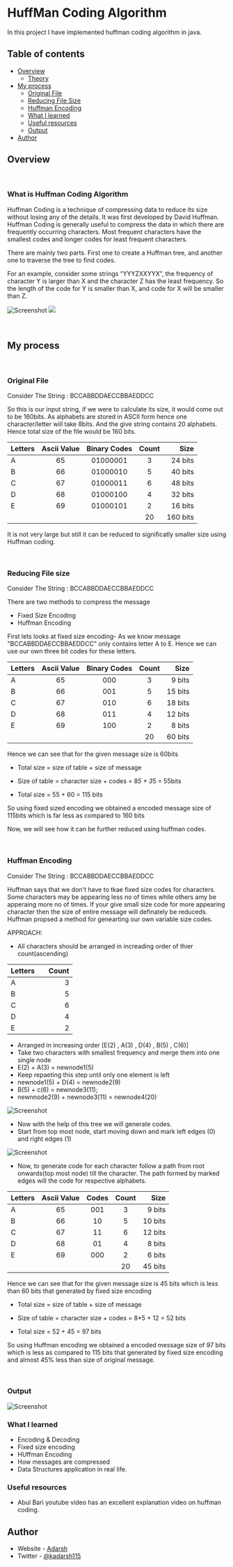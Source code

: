 # HuffMan Coding Algorithm


In this project I have implemented huffman coding algorithm in java.

## Table of contents

- [Overview](#overview)
  - [Theory](#thoery)
- [My process](#my-process)
  - [Original File](#original-file)
  - [Reducing File Size](#reducing-file-size)
  - [Huffman Encoding](#huffman-encoding)
  - [What I learned](#what-i-learned)
  - [Useful resources](#useful-resources)
  - [Output](#output)
- [Author](#author)



## Overview
<br/>

### What is Huffman Coding Algorithm

Huffman Coding is a technique of compressing data to reduce its size without losing any of the details. It was first developed by David Huffman.
Huffman Coding is generally useful to compress the data in which there are frequently occurring characters. Most frequent characters have the smallest codes and longer codes for least frequent characters.

There are mainly two parts. First one to create a Huffman tree, and another one to traverse the tree to find codes.

For an example, consider some strings “YYYZXXYYX”, the frequency of character Y is larger than X and the character Z has the least frequency. So the length of the code for Y is smaller than X, and code for X will be smaller than Z.

![Screenshot](https://github.com/adarsh115/Java-Projects/blob/main/HuffMan%20Coding%20Text%20Compression/hqdefault.jpg)
![](https://github.com/adarsh115/Frontend-Projects/blob/main/stats-preview-card-component-main/design/desktop-design.jpg)

<br/>

## My process

<br/>

### Original File
Consider The String : BCCABBDDAECCBBAEDDCC

So this is our input string, if we were to calculate its size, it would come out to be 160bits. As alphabets are stored in ASCII form hence one character/letter will take 8bits. And the give string contains 20 alphabets. Hence total size of the file would be 160 bits. 

| Letters | Ascii Value | Binary Codes  | Count  |  Size  |
| :---    |     :---:   |    :---:      |  :---: |  ---:  |
|     A   |       65    | 01000001      | 3      |24 bits |
|     B   |       66    | 01000010      | 5      |40 bits |
|     C   |       67    | 01000011      | 6      |48 bits |
|     D   |       68    | 01000100      | 4      |32 bits |
|     E   |       69    | 01000101      | 2      |16 bits |
|         |             |               | 20     |160 bits|

It is not very large but still it can be reduced to significatly smaller size using Huffman coding.

<br/>

### Reducing File size
Consider The String : BCCABBDDAECCBBAEDDCC

There are two methods to compress the message
- Fixed Size Encoding
- Huffman Encoding 

First lets looks at fixed size encoding-
As we know message "BCCABBDDAECCBBAEDDCC" only contains letter A to E. Hence we can use our own three bit codes for these letters.

| Letters | Ascii Value | Binary Codes  | Count  |  Size  |
| :---    |     :---:   |    :---:      |  :---: |  ---:  |
|     A   |       65    |     000       | 3      |9 bits |
|     B   |       66    |     001       | 5      |15 bits |
|     C   |       67    |     010       | 6      |18 bits |
|     D   |       68    |     011       | 4      |12 bits |
|     E   |       69    |     100       | 2      |8 bits |
|         |             |               | 20     | 60 bits|

Hence we can see that for the given message size is 60bits

- Total size = size of table + size of message

- Size of table = character size + codes = 8*5 + 3*5 = 55bits

- Total size = 55 + 60 = 115 bits

So using fixed sized encoding we obtained a encoded message size of 115bits which is far less as compared to 160 bits

Now, we will see how it can be further reduced using huffman codes.

<br/>

### Huffman Encoding
Consider The String : BCCABBDDAECCBBAEDDCC

Huffman says that we don't have to tkae fixed size codes for characters. Some characters may be appearing less no of times while others amy be apperaing more no of times. If your give small size code for more appearing character then the size of entire message will definately be reduceds. Huffman propsed a method for genearting our own variable size codes.

APPROACH:
- All characters should be arranged in increading order of thier count(ascending)

| Letters |       |  Count  |
| :---    | :---: |    ---: |
|     A   |       |  3      |
|     B   |       |  5      |
|     C   |       |  6      |
|     D   |       |  4      |
|     E   |       |  2      |

- Arranged in increasing order [E(2) , A(3) , D(4) , B(5) , C(6)]
- Take two characters with smallest frequency and merge them into one single node
- E(2) + A(3) = newnode1(5)
- Keep repaeting this step until only one element is left
- newnode1(5) + D(4) = newnode2(9)
- B(5) + c(6) = newnode3(11);
- newnnode2(9) + newnode3(11) = newnode4(20)

![Screenshot](https://github.com/adarsh115/Java-Projects/blob/main/HuffMan%20Coding%20Text%20Compression/tree1.jpeg)

- Now with the help of this tree we will generate codes.
- Start from top most node, start moving down and mark left edges (0) and right edges (1)

![Screenshot](https://github.com/adarsh115/Java-Projects/blob/main/HuffMan%20Coding%20Text%20Compression/tree2.jpeg)

- Now, to generate code for each character follow a path from root onwards(top most node) till the character. The path formed by marked edges will the code for respective alphabets.

| Letters | Ascii Value |     Codes     | Count  |  Size  |
| :---    |     :---:   |    :---:      |  :---: |  ---:  |
|     A   |       65    |     001       | 3      |9 bits |
|     B   |       66    |     10        | 5      |10 bits |
|     C   |       67    |     11        | 6      |12 bits |
|     D   |       68    |     01        | 4      |8 bits |
|     E   |       69    |     000       | 2      |6 bits |
|         |             |               | 20     | 45 bits|

Hence we can see that for the given message size is 45 bits which is less than 60 bits that generated by fixed size encoding

- Total size = size of table + size of message

- Size of table = character size + codes = 8*5 + 12 = 52 bits

- Total size = 52 + 45 = 97 bits


So using Huffman encoding we obtained a encoded message size of 97 bits which is less as compared to 115 bits that generated by fixed size encoding and almost 45% less than size of original message.


<br/>

### Output

![Screenshot](https://github.com/adarsh115/Java-Projects/blob/main/HuffMan%20Coding%20Text%20Compression/OUTPUT.PNG)

### What I learned
- Encoding & Decoding
- Fixed size encoding
- HUffman Encoding
- How messages are compressed
- Data Structures application in real life.

### Useful resources

- Abul Bari youtube video has an excellent explanation video on huffman coding.


## Author

- Website - [Adarsh](https://meadarshkumar.netlify.app/)
- Twitter - [@kadarsh115](https://www.twitter.com/kadarsh115)

